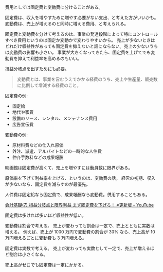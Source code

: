 費用としては固定費と変動費に分けることがある。

固定費は、収入を増やすために増やす必要がない支出、と考えた方がいいかも。
変動費は、売上が増えるのと同時に増える費用、と考えられる。

固定費と変動費を分けて考えるのは、事業の発達段階によって特にコントロールすべき費用というのは固定か変動かで変わりやすいから。
売上が少ないときはどれだけ収益性があっても固定費を抑えないと話にならない。売上の少ないうちは変動費の影響も小さい。
事業が大きくなってきたら、固定費を上げてでも変動費を抑えて利益率を高めるのもいい。

損益分岐点を出すためにも必要。

> 変動費とは、事業を営むうえでかかる経費のうち、売上や生産量、販売数に比例して増減する経費のこと。

固定費の例:

- 固定給
- 地代や家賃
- 設備のリース、レンタル、メンテナンス費用
- 広告宣伝費

変動費の例:

- 原材料費などの仕入れ原価
- 外注、派遣、アルバイトなどの一時的な人件費
- 仲介手数料などの成果報酬

映画館は固定費が高くて、売上を増やすには動員数に限界がある。

原価率を下げて利益率を上げる、というのは、変動費の話。
経営の初期、収入が少ないなら、固定費を減らすのが最優先。

人件費は固定給なら固定費で、成果報酬なら変動費。併用することもある。

[会計基礎(7) 損益分岐点と限界利益 まず固定費を下げろ！ ※更新版 - YouTube](https://youtu.be/GGMPj8i8tW0)

固定費は多ければ多いほど収益性が低い。

変動費は割合で考える。
売上が変わっても割合は一定で、売上とともに実数は増える。
例えば、売上が 1000 万円で変動費の割合が 30% なら、売上高が 10 万円増えるごとに変動費も 3 万円増える。

固定費は実数で考える。
売上が変わっても実数として一定で、売上が増えるほど割合は小さくなる。

売上高がゼロでも固定費は一定にかかる。
